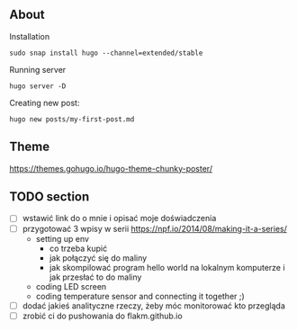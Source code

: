 ## About

Installation

```
sudo snap install hugo --channel=extended/stable
```

Running server

```
hugo server -D
```

Creating new post:

```
hugo new posts/my-first-post.md
```


## Theme

https://themes.gohugo.io/hugo-theme-chunky-poster/



## TODO section

- [ ] wstawić link do o mnie i opisać moje doświadczenia
- [ ] przygotować 3 wpisy w serii https://npf.io/2014/08/making-it-a-series/
    - setting up env
        - co trzeba kupić
        - jak połączyć się do maliny
        - jak skompilować program hello world na lokalnym komputerze i jak przesłać to do maliny
    - coding LED screen
    - coding temperature sensor and connecting it together ;) 
- [ ] dodać jakieś analityczne rzeczy, żeby móc monitorować kto przegląda
- [ ] zrobić ci do pushowania do flakm.github.io